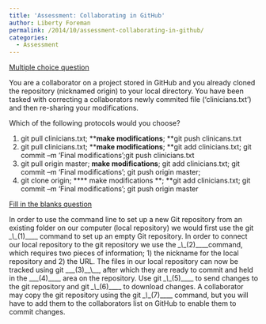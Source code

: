 ```yaml
---
title: 'Assessment: Collaborating in GitHub'
author: Liberty Foreman
permalink: /2014/10/assessment-collaborating-in-github/
categories:
  - Assessment
---
```

<span style="text-decoration: underline;">Multiple choice question</span>

You are a collaborator on a project stored in GitHub and you already cloned the repository (nicknamed origin) to your local directory. You have been tasked with correcting a collaborators newly commited file (‘clinicians.txt’) and then re-sharing your modifications.

Which of the following protocols would you choose?

1.  git pull clinicians.txt; ****make modifications**; **git push clinicans.txt
2.  git pull clinicians.txt; ****make modifications**; **git add clinicians.txt; git commit –m ‘Final modifications’;git push clinicians.txt
3.  git pull origin master; ****make modifications****; git add clinicians.txt; git commit –m ‘Final modifications’; git push origin master;
4.  git clone origin; **** make modifications **; **git add clinicians.txt; git commit –m ‘Final modifications’; git push origin master

<span style="text-decoration: underline;">Fill in the blanks question</span>

In order to use the command line to set up a new Git repository from an existing folder on our computer (local repository) we would first use the git _\_\\_\_(1)\_\___ command to set up an empty Git repository. In order to connect our local repository to the git repository we use the _\_\\_\_(2)\_\_\_\_command, which requires two pieces of information; 1) the nickname for the local repository and 2) the URL. The files in our local repository can now be tracked using git \_\_\_(3)\_\_\\_\_, after which they are ready to commit and held in the \_\_\_(4)\_\___ area on the repository. Use git _\_\\_\_(5)\_\___ to send changes to the git repository and git _\_\\_\_(6)\_\___ to download changes. A collaborator may copy the git repository using the git _\_\\_\_(7)\_\___ command, but you will have to add them to the collaborators list on GitHub to enable them to commit changes.
